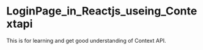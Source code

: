 # LoginPage_in_Reactjs_useing_Contextapi
This is for learning and get good understanding of Context API.
